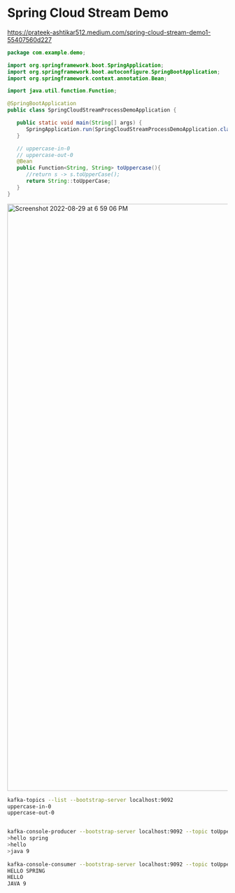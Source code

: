 # Spring Cloud Stream Demo

https://prateek-ashtikar512.medium.com/spring-cloud-stream-demo1-55407560d227

```java
package com.example.demo;

import org.springframework.boot.SpringApplication;
import org.springframework.boot.autoconfigure.SpringBootApplication;
import org.springframework.context.annotation.Bean;

import java.util.function.Function;

@SpringBootApplication
public class SpringCloudStreamProcessDemoApplication {

   public static void main(String[] args) {
      SpringApplication.run(SpringCloudStreamProcessDemoApplication.class, args);
   }

   // uppercase-in-0
   // uppercase-out-0
   @Bean
   public Function<String, String> toUppercase(){
      //return s -> s.toUpperCase();
      return String::toUpperCase;
   }
}
```

<img width="1340" alt="Screenshot 2022-08-29 at 6 59 06 PM" src="https://user-images.githubusercontent.com/54174687/187214157-474fea96-0004-45dd-b4aa-9f5ffdde2fb2.png">

```sh
kafka-topics --list --bootstrap-server localhost:9092
uppercase-in-0
uppercase-out-0


kafka-console-producer --bootstrap-server localhost:9092 --topic toUppercase-in-0
>hello spring
>hello
>java 9
      
kafka-console-consumer --bootstrap-server localhost:9092 --topic toUppercase-out-0
HELLO SPRING
HELLO
JAVA 9
```
